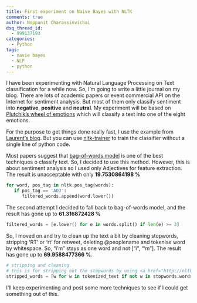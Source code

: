 ```yaml
---
title: First experiment on Naive Bayes with NLTK
comments: true
author: Noppanit Charassinvichai
dsq_thread_id:
  - 999137193
categories:
  - Python
tags:
  - navie bayes
  - NLP
  - python
---
```

I have been experimenting with Natural Language Processing on Text classification for a while now. So, I&#8217;m going to write a little journal on my blog. There are lots of academic papers or event commercial API on the Internet for sentiment analysis. But most of them only classify sentiment into **negative**, **positive** and **neutral**. My experiment will be based on [Plutchik&#8217;s wheel of emotions][1] which will classify a text into one of the eight emotions.

For the purpose to get things done really fast, I use the example from [Laurent&#8217;s blog][2]. But you can use [nltk-trainer][3] to train the classifier without a single line of python code. 

Most papers suggest that [bag-of-words model][4] is one of the best techniques o classify text. So, I decided to use this method. However, this is about sentiment analysis so I used only Adjectives for feature extraction. The result is unacceptable with only **19.7530864198 %**

``` python
for word, pos_tag in nltk.pos_tag(words):
   if pos_tag == 'ADJ':
      filtered_words.append(word.lower())
```

The second attempt I decided to fall back to bag-of-words model, and the result has gone up to **61.316872428 %**

``` python
filtered_words = [e.lower() for e in words.split() if len(e) >= 3]
```

So, I moved on and try to clean up the text a bit by cleaning stopwords, stripping &#8216;RT&#8217; or &#8216;rt&#8217; for retweet, deleting @peoplename and tokenise word by whitespace. So, &#8220;i&#8217;m&#8221; stays as one word and not [&#8220;i&#8221;, &#8220;&#8216;m&#8221;]. The result has gone up to **69.9588477366 %**.

``` python
# stripping and cleaning.
# this is for stripping out the stopwords by using <a href="http://nltk.googlecode.com/svn/trunk/doc/book/ch02.html" title="NLTK Text Corpora">NLTK Text Corpora</a>
stripped_words = [w for w in tokenized_text if not w in stopwords.words('english')]
```

I&#8217;ll keep experimenting and post some more techniques to see if I could get something out of this.

 [1]: http://en.wikipedia.org/wiki/Plutchik%27s_Wheel_of_Emotions#Plutchik.27s_wheel_of_emotions "Plutchik wheel of emotions"
 [2]: http://www.laurentluce.com/posts/twitter-sentiment-analysis-using-python-and-nltk/ "twitter sentiment analysis"
 [3]: https://github.com/japerk/nltk-trainer "nltk trainer"
 [4]: http://en.wikipedia.org/wiki/Bag-of-words_model "bag of words model"
